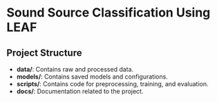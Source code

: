 # Sound Source Classification Using LEAF
## Project Structure
- **data/**: Contains raw and processed data.
- **models/**: Contains saved models and configurations.
- **scripts/**: Contains code for preprocessing, training, and evaluation.
- **docs/**: Documentation related to the project.
